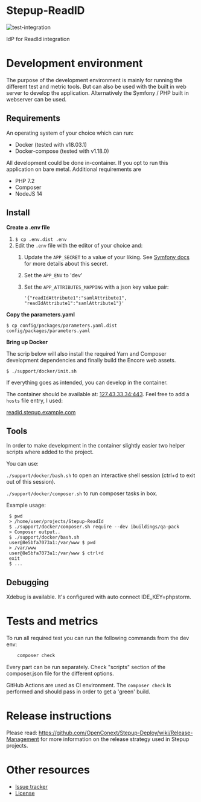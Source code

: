 Stepup-ReadID
===================

![test-integration](https://github.com/OpenConext/Stepup-ReadID/workflows/test-integration/badge.svg)

IdP for ReadId integration 

Development environment
======================

The purpose of the development environment is mainly for running the different test and metric tools. But can also be
used with the built in web server to develop the application. Alternatively the Symfony / PHP built in webserver can be 
used.

Requirements
-------------------
An operating system of your choice which can run:
- Docker (tested with v18.03.1)
- Docker-compose (tested with v1.18.0)

All development could be done in-container. If you opt to run this application on bare metal. Additional requirements are

- PHP 7.2
- Composer
- NodeJS 14

Install
-------------------
**Create a .env file**
1. `$ cp .env.dist .env`
1. Edit the `.env` file with the editor of your choice and: 
    1. Update the `APP_SECRET` to a value of your liking. See [Symfony docs](https://symfony.com/doc/current/reference/configuration/framework.html#secret) for more details about this secret. 
    1. Set the `APP_ENV` to 'dev'
    1. Set the `APP_ATTRIBUTES_MAPPING` with a json key value pair:

       ```'{"readIdAttribute1":"samlAttribute1", "readIdAttribute1":"samlAttribute1"}'```

**Copy the parameters.yaml**

`$ cp config/packages/parameters.yaml.dist config/packages/parameters.yaml`

**Bring up Docker**

The scrip below will also install the required Yarn and Composer development dependencies and finally build the Encore web assets.
```
$ ./support/docker/init.sh
```

If everything goes as intended, you can develop in the container.

The container should be available at: [127.43.33.34:443](https://127.43.33.34:443). Feel free to add a `hosts` file entry,
I used: 

[readid.stepup.example.com](https://readid.stepup.example.com)

Tools
------
In order to make development in the container slightly easier two helper scripts where added to the project.

You can use:

`./support/docker/bash.sh` to open an interactive shell session (ctrl+d to exit out of this session).

`./support/docker/composer.sh` to run composer tasks in box.

Example usage:

```
 $ pwd
 > /home/user/projects/Stepup-ReadId
 $ ./support/docker/composer.sh require --dev ibuildings/qa-pack
 > Composer output..
 $ ./support/docker/bash.sh
 user@8e5bfa7073a1:/var/www $ pwd
 > /var/www
 user@8e5bfa7073a1:/var/www $ ctrl+d
 exit
 $ ...
```  

Debugging
-------------------
Xdebug is available. It's configured with auto connect IDE_KEY=phpstorm. 

Tests and metrics
==================

To run all required test you can run the following commands from the dev env:

```bash 
    composer check
```

Every part can be run separately. Check "scripts" section of the composer.json file for the different options.

GitHub Actions are used as CI environment. The `composer check` is performed and should pass in order to get a 'green' build.

Release instructions
=====================

Please read: https://github.com/OpenConext/Stepup-Deploy/wiki/Release-Management for more information on the release strategy used in Stepup projects.

Other resources
======================

 - [Issue tracker](https://www.pivotaltracker.com/n/projects/1163646)
 - [License](LICENSE)
